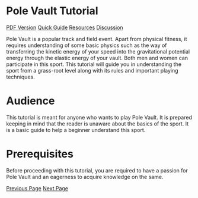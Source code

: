 # Pole Vault Tutorial
[PDF Version](../pole_vault/pole_vault_pdf_version.md)
[Quick Guide](../pole_vault/pole_vault_quick_guide.md)
[Resources](../pole_vault/pole_vault_useful_resources.md)
[Discussion](../pole_vault/pole_vault_discussion.md)

Pole Vault is a popular track and field event. Apart from physical fitness, it requires understanding of some basic physics such as the way of transferring the kinetic energy of your speed into the gravitational potential energy through the elastic energy of your vault. Both men and women can participate in this sport. This tutorial will guide you in understanding the sport from a grass-root level along with its rules and important playing techniques.

# Audience
This tutorial is meant for anyone who wants to play Pole Vault. It is prepared keeping in mind that the reader is unaware about the basics of the sport. It is a basic guide to help a beginner understand this sport.

# Prerequisites
Before proceeding with this tutorial, you are required to have a passion for Pole Vault and an eagerness to acquire knowledge on the same.


[Previous Page](../pole_vault/index.md) [Next Page](../pole_vault/pole_vault_overview.md) 
